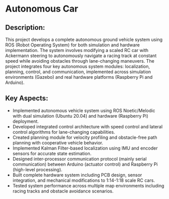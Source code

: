 # Autonomous Car

## Description:
This project develops a complete autonomous ground vehicle system using ROS (Robot Operating System) for both simulation and hardware implementation. The system involves modifying a scaled RC car with Ackermann steering to autonomously navigate a racing track at constant speed while avoiding obstacles through lane-changing maneuvers. The project integrates four key autonomous system modules: localization, planning, control, and communication, implemented across simulation environments (Gazebo) and real hardware platforms (Raspberry Pi and Arduino).

## Key Aspects:
- Implemented autonomous vehicle system using ROS Noetic/Melodic with dual simulation (Ubuntu 20.04) and hardware (Raspberry Pi) deployment.
- Developed integrated control architecture with speed control and lateral control algorithms for lane-changing capabilities.
- Created planning module for velocity profiling and obstacle-free path planning with cooperative vehicle behavior.
- Implemented Kalman Filter-based localization using IMU and encoder sensors for accurate state estimation.
- Designed inter-processor communication protocol (mainly serial communication) between Arduino (actuator control) and Raspberry Pi (high-level processing).
- Built complete hardware system including PCB design, sensor integration, and mechanical modifications to 1:14-1:18 scale RC cars.
- Tested system performance across multiple map environments including racing tracks and obstacle avoidance scenarios.

